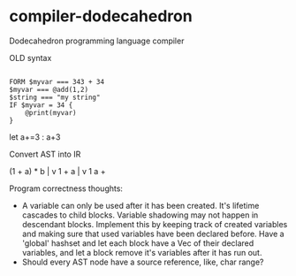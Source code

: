 # compiler-dodecahedron
Dodecahedron programming language compiler

OLD syntax
```

FORM $myvar === 343 + 34 
$myvar === @add(1,2)
$string === "my string" 
IF $myvar = 34 {
    @print(myvar)
}

```

let a+=3 : a+3

Convert AST into IR

(1 + a) * b
    |
    v
    1 + a
     |
     v
    1
       a
      +

Program correctness thoughts:
 - A variable can only be used after it has been created. It's lifetime cascades to child blocks. Variable shadowing may not happen in descendant blocks. 
   Implement this by keeping track of created variables and making sure that used variables have been declared before. Have a 'global' hashset and
   let each block have a Vec of their declared variables, and let a block remove it's variables after it has run out.
- Should every AST node have a source reference, like, char range?